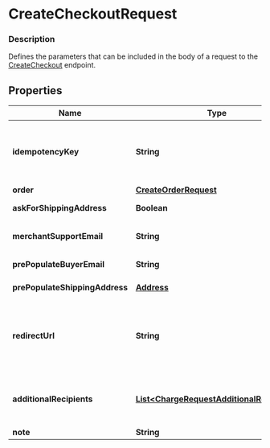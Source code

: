
# CreateCheckoutRequest

### Description

Defines the parameters that can be included in the body of a request to the [CreateCheckout](#endpoint-createcheckout) endpoint.

## Properties
Name | Type | Description | Notes
------------ | ------------- | ------------- | -------------
**idempotencyKey** | **String** | A unique string that identifies this checkout among others you&#39;ve created. It can be any valid string but must be unique for every order sent to Square Checkout for a given location ID.  The idempotency key is used to avoid processing the same order more than once. If you&#39;re unsure whether a particular checkout was created successfully, you can reattempt it with the same idempotency key and all the same other parameters without worrying about creating duplicates.  We recommend using a random number/string generator native to the language you are working in to generate strings for your idempotency keys.  See [Idempotency](/basics/api101/idempotency) for more information. | 
**order** | [**CreateOrderRequest**](CreateOrderRequest.md) | The order including line items to be checked out. | 
**askForShippingAddress** | **Boolean** | If &#x60;true&#x60;, Square Checkout will collect shipping information on your behalf and store that information with the transaction information in your Square Dashboard.  Default: &#x60;false&#x60;. |  [optional]
**merchantSupportEmail** | **String** | The email address to display on the Square Checkout confirmation page and confirmation email that the buyer can use to contact the merchant.  If this value is not set, the confirmation page and email will display the primary email address associated with the merchant&#39;s Square account.  Default: none; only exists if explicitly set. |  [optional]
**prePopulateBuyerEmail** | **String** | If provided, the buyer&#39;s email is pre-populated on the checkout page as an editable text field.  Default: none; only exists if explicitly set. |  [optional]
**prePopulateShippingAddress** | [**Address**](Address.md) | If provided, the buyer&#39;s shipping info is pre-populated on the checkout page as editable text fields.  Default: none; only exists if explicitly set. |  [optional]
**redirectUrl** | **String** | The URL to redirect to after checkout is completed with &#x60;checkoutId&#x60;, Square&#39;s &#x60;orderId&#x60;, &#x60;transactionId&#x60;, and &#x60;referenceId&#x60; appended as URL parameters. For example, if the provided redirect_url is &#x60;http://www.example.com/order-complete&#x60;, a successful transaction redirects the customer to:  &#x60;http://www.example.com/order-complete?checkoutId&#x3D;xxxxxx&amp;orderId&#x3D;xxxxxx&amp;referenceId&#x3D;xxxxxx&amp;transactionId&#x3D;xxxxxx&#x60;  If you do not provide a redirect URL, Square Checkout will display an order confirmation page on your behalf; however Square strongly recommends that you provide a redirect URL so you can verify the transaction results and finalize the order through your existing/normal confirmation workflow.  Default: none; only exists if explicitly set. |  [optional]
**additionalRecipients** | [**List&lt;ChargeRequestAdditionalRecipient&gt;**](ChargeRequestAdditionalRecipient.md) | The basic primitive of multi-party transaction. The value is optional. The transaction facilitated by you can be split from here.  If you provide this value, the &#x60;amount_money&#x60; value in your additional_recipients must not be more than 90% of the &#x60;total_money&#x60; calculated by Square for your order. The &#x60;location_id&#x60; must be the valid location of the app owner merchant.  This field requires &#x60;PAYMENTS_WRITE_ADDITIONAL_RECIPIENTS&#x60; OAuth permission.  This field is currently not supported in sandbox. |  [optional]
**note** | **String** | An optional note to associate with the checkout object.  This value cannot exceed 60 characters. |  [optional]



